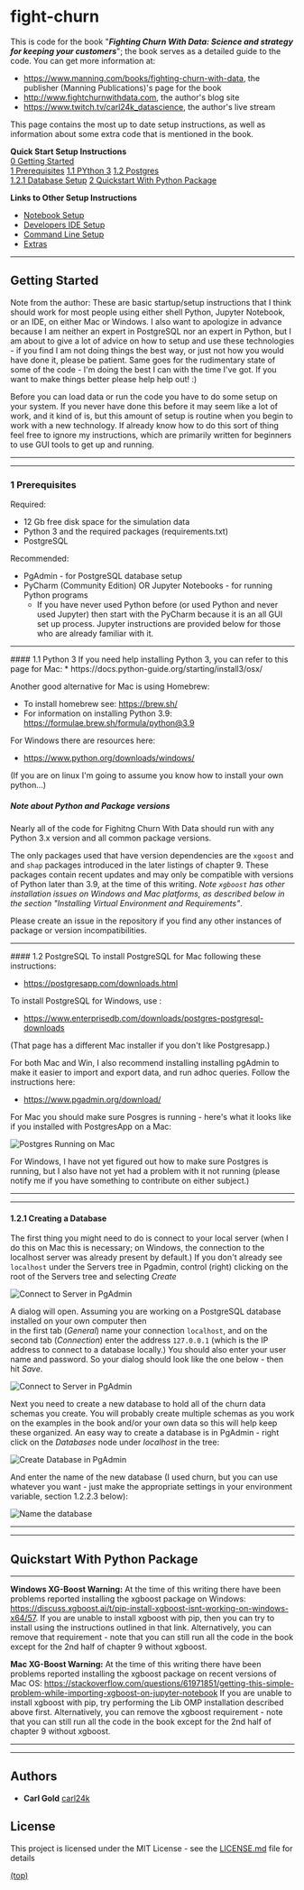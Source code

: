 # fight-churn

<a name="top"/>

This is code for the book "***Fighting Churn With Data: Science and strategy for keeping your customers***"; the book serves as a detailed guide to the code.  You can get more information at:

- https://www.manning.com/books/fighting-churn-with-data, the publisher (Manning Publications)'s page for the book
- http://www.fightchurnwithdata.com, the author's blog site
- https://www.twitch.tv/carl24k_datascience, the author's live stream

This page contains the most up to date setup instructions, as well as information about some extra code that is mentioned in the book.

**Quick Start Setup Instructions**  
[0 Getting Started](#start)  
[1 Prerequisites](#prereq)
[1.1 PYthon 3](#python)
[1.2 Postgres](#postgres)    
[1.2.1 Database Setup](#createdb)
[2 Quickstart With Python Package](#package)

**Links to Other Setup Instructions**  

- [Notebook Setup](readme_files/notebook.md)
- [Developers IDE Setup](readme_files/ide.md)
- [Command Line Setup](cmdline.md)
- [Extras](readme_files/extras.md)


---
<a name="start"/>

## Getting Started

Note from the author: These are basic startup/setup instructions that I think should work for most people using either shell Python, Jupyter Notebook, or an IDE, on either Mac or Windows.  I also want to apologize in advance because I am neither an expert in PostgreSQL nor an expert in Python, but I am about to give a lot of advice on how to setup and use these technologies - if you find I am not doing things the best way, or just not how you would have done it, please be patient.  Same goes for the rudimentary state of some of the code - I'm doing the best I can with the time I've got.  If you want to make things better please help help out! :)

Before you can load data or run the code you have to do some setup on your system. If you never have 
done this before it may seem like a lot of work, and it kind of is, but this amount of setup is routine
when you begin to work with a new technology.  If already know how to do this sort of thing feel free
to ignore my instructions, which are primarily written for beginners to use GUI tools to get up and
running.


---
---

<a name="prereq"/>

### 1 Prerequisites


Required:
* 12 Gb free disk space for the simulation data
* Python 3 and the required packages (requirements.txt)
* PostgreSQL

Recommended:
* PgAdmin - for PostgreSQL database setup
* PyCharm (Community Edition)   OR  Jupyter Notebooks - for running Python programs
  * If you have never used Python before (or used Python and never used Jupyter) then start with the PyCharm because it is an all GUI set up process. Jupyter instructions are provided below for those who are already familiar with it.

---
<a name="pyton"/>
#### 1.1 Python 3
If you need help installing Python 3, you can refer to this page for Mac:
* https://docs.python-guide.org/starting/install3/osx/

Another good alternative for Mac is using Homebrew:

* To install homebrew see: https://brew.sh/
* For information on installing Python 3.9: https://formulae.brew.sh/formula/python@3.9

For Windows there are resources here:

* https://www.python.org/downloads/windows/

(If you are on linux I'm going to assume you know how to install your own python...)

##### Note about Python and Package versions

Nearly all of the code for Fighitng Churn With Data should run with any Python 3.x version and all common package versions.

The only packages used that have version dependencies are the `xgoost` and and `shap` packages introduced in the later listings of chapter 9. These packages contain recent updates and  may only be compatible with versions of Python later than 3.9, at the time of this writing. *Note `xgboost` has other installation issues on Windows and Mac platforms, as described below in the section "Installing Virtual Environment and Requirements"*.

Please create an issue in the repository if you find any other instances of package or version incompatibilities.

---
<a name="postgres"/>
#### 1.2 PostgreSQL
To install PostgreSQL for Mac following these instructions:

* https://postgresapp.com/downloads.html

To install PostgreSQL for Windows, use :

* https://www.enterprisedb.com/downloads/postgres-postgresql-downloads

(That page has a different Mac installer if you don't like Postgresapp.)

For both Mac and Win, I also recommend installing installing pgAdmin to make it easier to import and export
data, and run adhoc queries.  Follow the instructions  here:

* https://www.pgadmin.org/download/

For Mac you should make sure Posgres is running - here's what it looks like if you installed with
PostgresApp on a Mac:

![Postgres Running on Mac](./readme_files/postico.png)

For Windows, I have not yet figured out how to make sure Postgres is running, but I also have not yet had a
problem with it not running (please notify me if you have something to contribute on either subject.)

---
---

<a name="createdb"/>

#### 1.2.1 Creating a Database

The first thing you might need to do is connect to your local server (when I do this on Mac this is necessary;
on Windows, the connection to the localhost server was already present by default.)
If you don't already see `localhost` under the Servers tree in Pgadmin,  control (right)
clicking on the root of the Servers tree and selecting *Create*

![Connect to Server in PgAdmin](./readme_files/pgadmin_connect.png)

A dialog will open. Assuming you are working on a PostgreSQL database installed on your own computer then  
in the first tab (*General*) name your connection `localhost`, and on the second tab (*Connection*) enter the
address `127.0.0.1` (which is the IP address to connect to a database locally.) You should also enter your
user name and password.  So your dialog should look like the one below - then hit *Save*.

![Connect to Server in PgAdmin](./readme_files/pgadmin_connect_details.png)


Next you need to create a new database to hold all of the churn data schemas you create.
You will probably create multiple schemas as you work on the examples in the book and/or your own
data so this will help keep these organized.  An easy way to create a database is in PgAdmin - right click
on the *Databases* node under *localhost* in the tree:

![Create Database in PgAdmin](./readme_files/pgadmin_createdb1.png)

And enter the name of the new database (I used churn, but you can use whatever you want - just make the
appropriate settings in your environment variable, section 1.2.2.3 below):

![Name the database](./readme_files/pgadmin_createdb2.png)


---
---

<a name="package"/>

## Quickstart With Python Package



---
__**Windows XG-Boost Warning:**__ At the time of this writing there have been problems reported 
 installing the xgboost package on  Windows: https://discuss.xgboost.ai/t/pip-install-xgboost-isnt-working-on-windows-x64/57.
If you are unable to install xgboost with pip, then you can try to install using the instructions
  outlined in that link. Alternatively, you can remove that requirement - note that you can
still run all the code in the book except for the 2nd half of chapter 9 without xgboost.

__**Mac XG-Boost Warning:**__ At the time of this writing there have been problems reported 
 installing the xgboost package on recent versions of  Mac OS: https://stackoverflow.com/questions/61971851/getting-this-simple-problem-while-importing-xgboost-on-jupyter-notebook
If you are unable to install xgboost with pip, try performing the Lib OMP installation described above first. Alternatively, you can remove the xgboost requirement - note that you can
still run all the code in the book except for the 2nd half of chapter 9 without xgboost.



---
---

## Authors

* **Carl Gold** [carl24k](https://github.com/carl24k)

## License

This project is licensed under the MIT License - see the [LICENSE.md](LICENSE.md) file for details




[(top)](#top)  
